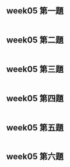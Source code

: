 ## week05 第一題
```c

```

## week05 第二題
```c

```

## week05 第三題
```c

```

## week05 第四題
```c

```

## week05 第五題
```c

```

## week05 第六題
```c

```
